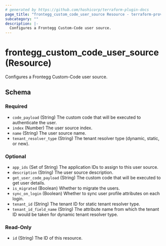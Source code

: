 ```yaml
---
# generated by https://github.com/hashicorp/terraform-plugin-docs
page_title: "frontegg_custom_code_user_source Resource - terraform-provider-frontegg"
subcategory: ""
description: |-
  Configures a Frontegg Custom-Code user source.
---
```


# frontegg_custom_code_user_source (Resource)

Configures a Frontegg Custom-Code user source.

<!-- schema generated by tfplugindocs -->
## Schema

### Required

- `code_payload` (String) The custom code that will be executed to authenticate the user.
- `index` (Number) The user source index.
- `name` (String) The user source name.
- `tenant_resolver_type` (String) The tenant resolver type (dynamic, static, or new).

### Optional

- `app_ids` (Set of String) The application IDs to assign to this user source.
- `description` (String) The user source description.
- `get_user_code_payload` (String) The custom code that will be executed to get user details.
- `is_migrated` (Boolean) Whether to migrate the users.
- `sync_on_login` (Boolean) Whether to sync user profile attributes on each login.
- `tenant_id` (String) The tenant ID for static tenant resolver type.
- `tenant_id_field_name` (String) The attribute name from which the tenant ID would be taken for dynamic tenant resolver type.

### Read-Only

- `id` (String) The ID of this resource.
